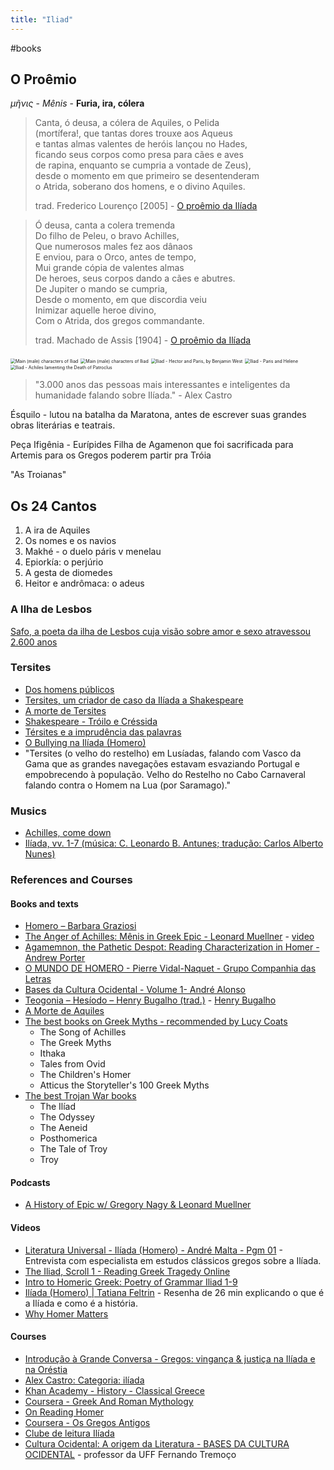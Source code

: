 ```yaml
---
title: "Iliad"
---
```


#books


## O Proêmio

*μῆνις* - *Mênis* - **Furia, ira, cólera**

<blockquote>
Canta, ó deusa, a cólera de Aquiles, o Pelida
<br>(mortífera!, que tantas dores trouxe aos Aqueus
<br>e tantas almas valentes de heróis lançou no Hades,
<br>ficando seus corpos como presa para cães e aves
<br>de rapina, enquanto se cumpria a vontade de Zeus),
<br>desde o momento em que primeiro se desentenderam
<br>o Atrida, soberano dos homens, e o divino Aquiles.

<p>trad. Frederico Lourenço [2005] - <a href="http://formasfixas.blogspot.com/2020/03/o-proemio-da-iliada.html">O proêmio da Ilíada</a></p>
</blockquote>

<blockquote>
Ó deusa, canta a colera tremenda
<br>Do filho de Peleu, o bravo Achilles,
<br>Que numerosos males fez aos dânaos
<br>E enviou, para o Orco, antes de tempo,
<br>Mui grande cópia de valentes almas
<br>De heroes, seus corpos dando a cães e abutres.
<br>De Jupiter o mando se cumpria,
<br>Desde o momento, em que discordia veiu
<br>Inimizar aquelle heroe divino,
<br>Com o Atrida, dos gregos commandante.

<p>trad. Machado de Assis [1904] - <a href="http://formasfixas.blogspot.com/2020/03/o-proemio-da-iliada.html">O proêmio da Ilíada</a></p>
</blockquote>


<img src="/images/Júpiter_y_Tetis,_por_Dominique_Ingres.jpg" alt="Main (male) characters of Iliad" style="zoom:50%;" />

<img src="/images/iliada-characters.jpg" alt="Main (male) characters of Iliad" style="zoom:50%;" />

<img src="/images/Iliada-hector-paris-benjamin-west.jpg" alt="Iliad - Hector and Paris, by Benjamin West" style="zoom:50%;" />

<img src="/images/iliada-paris-and-helene.jpg" alt="Iliad - Paris and Helene" style="zoom:50%;" />

<img src="/images/Iliada-Achilles-Lamenting-the-Death-of-Patroclus.jpg" alt="Iliad - Achiles lamenting the Death of Patroclus" style="zoom:50%;" />


> "3.000 anos das pessoas mais interessantes e inteligentes da humanidade falando sobre Ilíada." - Alex Castro


Ésquilo - lutou na batalha da Maratona, antes de escrever suas grandes obras literárias e teatrais.

Peça Ifigênia - Eurípides
Filha de Agamenon que foi sacrificada para Artemis para os Gregos poderem partir pra Tróia

"As Troianas"


## Os 24 Cantos

1. A ira de Aquiles
2. Os nomes e os navios
3. Makhé - o duelo páris v menelau
4. Epiorkía: o perjúrio
5. A gesta de diomedes
6. Heitor e andrômaca: o adeus


### A Ilha de Lesbos

[Safo, a poeta da ilha de Lesbos cuja visão sobre amor e sexo atravessou 2.600 anos](https://www.bbc.com/portuguese/geral-47955780)

### Tersites

- [Dos homens públicos](https://blogs.oglobo.globo.com/blog-do-moreno/post/dos-homens-publicos-170813.html)
- [Tersites, um criador de caso da Ilíada a Shakespeare](https://alexcastro.com.br/tersites-iliada-shakespeare/)
- [A morte de Tersites](https://rafaelbrunhara.medium.com/a-morte-de-tersites-e390e9346917)
- [Shakespeare - Tróilo e Créssida](https://shakespearebrasileiro.org/introducao-a-peca-troilo-e-cressida/)
- [Térsites e a imprudência das palavras](http://eventosmitologiagrega.blogspot.com/2011/06/tersites-e-imprudencia-das-palavras.html) 
- [O Bullying na Ilíada (Homero)](https://cursandohistoria.wordpress.com/2012/08/03/o-bullying-na-iliada/)
- "Tersites (o velho do restelho) em Lusíadas, falando com Vasco da Gama que as grandes navegações estavam esvaziando Portugal e empobrecendo à população. Velho do Restelho no Cabo Carnaveral falando contra o Homem na Lua (por Saramago)."

### Musics

- [Achilles, come down](https://goldcult.art.blog/2020/12/19/the-french-parts-of-achilles-come-down-translations-and-literary-analysis/) 
- [Ilíada, vv. 1-7 (música: C. Leonardo B. Antunes; tradução: Carlos Alberto Nunes)](https://youtu.be/1KDZtkSVSvc)



### References and Courses

#### Books and texts

- [Homero – Barbara Graziosi](https://editoramnema.com.br/livro/homero-barbara-graziosi/)
- [The Anger of Achilles: Mênis in Greek Epic - Leonard Muellner](https://chs.harvard.edu/book/muellner-leonard-the-anger-of-achilles-menis-in-greek-epic-2/) - [video](https://www.youtube.com/watch?v=wZxFVCBNEao)
- [Agamemnon, the Pathetic Despot: Reading Characterization in Homer - Andrew Porter](https://chs.harvard.edu/book/porter-andrew-agamemnon-the-pathetic-despot-reading-characterization-in-homer/)
- [O MUNDO DE HOMERO - Pierre Vidal-Naquet - Grupo Companhia das Letras](https://www.companhiadasletras.com.br/detalhe.php?codigo=11378)
- [Bases da Cultura Ocidental - Volume 1- André Alonso](https://canal.cecierj.edu.br/recurso/15289)
- [Teogonia – Hesíodo – Henry Bugalho (trad.)](https://kotter.com.br/loja/teogonia-hesiodo-henry-bugalho/) - [Henry Bugalho](https://twitter.com/henrybugalho/status/1160125985880268802)
- [A Morte de Aquiles](https://aguerradetroia.wordpress.com/2013/03/02/a-morte-de-aquiles/)
- [The best books on Greek Myths - recommended by Lucy Coats](https://fivebooks.com/best-books/greek-myths-lucy-coats/)
  - The Song of Achilles
  - The Greek Myths
  - Ithaka
  -  Tales from Ovid
  -  The Children's Homer
  -  Atticus the Storyteller's 100 Greek Myths
- [The best Trojan War books](https://fivebooks.com/best-books/the-trojan-war-stephen-fry/)
  -  The Ilíad
  -  The Odyssey
  -  The Aeneid
  -  Posthomerica
  -  The Tale of Troy
  -  Troy

#### Podcasts

- [A History of Epic w/ Gregory Nagy & Leonard Muellner](https://www.greecepodcast.com/a-history-of-epic-w-gregory-nagy-leonard_muellner/)

#### Videos

- [Literatura Universal - Ilíada (Homero) - André Malta - Pgm 01](https://www.youtube.com/watch?v=mRtUgA3_Mmo&t=0s) - Entrevista com especialista em estudos clássicos gregos sobre a Ilíada.
- [The Iliad, Scroll 1 - Reading Greek Tragedy Online](https://www.youtube.com/watch?v=SXANeKduRTk)
- [Intro to Homeric Greek: Poetry of Grammar Iliad 1-9](https://www.youtube.com/watch?v=dX6xHUfvBK4)
- [Ilíada (Homero) | Tatiana Feltrin](https://www.youtube.com/watch?v=s0ERA01legg) - Resenha de 26 min explicando o que é a Ilíada e como é a história.
- [Why Homer Matters](https://www.youtube.com/watch?v=NhXTEETdkmk)

#### Courses

- [Introdução à Grande Conversa - Gregos: vingança & justiça na Ilíada e na Oréstia](https://www.facebook.com/groups/grandeconversa/posts/598431650868730/)
- [Alex Castro: Categoria: ilíada](https://alexcastro.com.br/category/grande-conversa/2a-aula-gregos/iliada/)
- [Khan Academy - History - Classical Greece](https://www.khanacademy.org/humanities/world-history/ancient-medieval/classical-greece/v/overview-of-ancient-greece)
- [Coursera - Greek And Roman Mythology](https://www.coursera.org/learn/mythology)
- [On Reading Homer](https://www.coursera.org/lecture/mythology/1-7-on-reading-homer-0xrPb)
- [Coursera - Os Gregos Antigos](https://pt.coursera.org/learn/ancient-greeks)
- [Clube de leitura Ilíada](https://drive.google.com/drive/folders/17EIkqFv4sFasbxQeYxz2Pu18sljUVpGk?usp=sharing)
- [Cultura Ocidental: A origem da Literatura - BASES DA CULTURA OCIDENTAL](https://www.youtube.com/watch?v=PHHL1ENtS0c&list=PLdpq25FyrLLPcXyqXPvEJMpFW91_JV2HJ) - professor da UFF Fernando Tremoço
